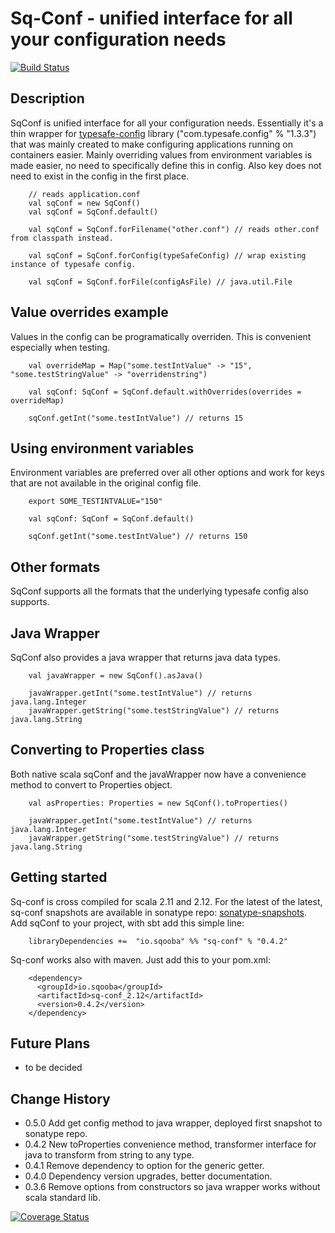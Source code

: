 # Sq-Conf - unified interface for all your configuration needs

[![Build Status](https://travis-ci.org/Sqooba/sq-conf.svg?branch=master)](https://travis-ci.org/Sqooba/sq-conf/)

## Description

SqConf is unified interface for all your configuration needs. Essentially it's a thin wrapper for 
[typesafe-config](https://github.com/lightbend/config) library ("com.typesafe.config" % "1.3.3") 
that was mainly created to make configuring applications running on containers easier. 
Mainly overriding values from environment variables is made easier, no need to specifically 
define this in config. Also key does not need to exist in the config in the first place. 

```
    // reads application.conf
    val sqConf = new SqConf() 
    val sqConf = SqConf.default()
    
    val sqConf = SqConf.forFilename("other.conf") // reads other.conf from classpath instead.
    
    val sqConf = SqConf.forConfig(typeSafeConfig) // wrap existing instance of typesafe config.
    
    val sqConf = SqConf.forFile(configAsFile) // java.util.File 
```

## Value overrides example
Values in the config can be programatically overriden. This is convenient especially when testing.
```
    val overrideMap = Map("some.testIntValue" -> "15", "some.testStringValue" -> "overridenstring")

    val sqConf: SqConf = SqConf.default.withOverrides(overrides = overrideMap)
	
    sqConf.getInt("some.testIntValue") // returns 15
```

## Using environment variables
Environment variables are preferred over all other options and work for keys that are not available
in the original config file.
```
    export SOME_TESTINTVALUE="150"

    val sqConf: SqConf = SqConf.default()
	
    sqConf.getInt("some.testIntValue") // returns 150
```

## Other formats
SqConf supports all the formats that the underlying typesafe config also supports.

## Java Wrapper
SqConf also provides a java wrapper that returns java data types.
```
    val javaWrapper = new SqConf().asJava()
	
    javaWrapper.getInt("some.testIntValue") // returns java.lang.Integer
    javaWrapper.getString("some.testStringValue") // returns java.lang.String
```

## Converting to Properties class
Both native scala sqConf and the javaWrapper now have a convenience method to convert to Properties
object.
```
    val asProperties: Properties = new SqConf().toProperties()
	
    javaWrapper.getInt("some.testIntValue") // returns java.lang.Integer
    javaWrapper.getString("some.testStringValue") // returns java.lang.String
```

## Getting started
Sq-conf is cross compiled for scala 2.11 and 2.12. For the latest of the latest, sq-conf snapshots 
are available in sonatype repo: 
[sonatype-snapshots](https://oss.sonatype.org/content/repositories/snapshots/io/sqooba/). 
Add sqConf to your project, with sbt add this simple line:
```
    libraryDependencies +=  "io.sqooba" %% "sq-conf" % "0.4.2" 
```

Sq-conf works also with maven. Just add this to your pom.xml:
```
    <dependency>
      <groupId>io.sqooba</groupId>
      <artifactId>sq-conf_2.12</artifactId>
      <version>0.4.2</version>
    </dependency>
```

## Future Plans
- to be decided

## Change History
- 0.5.0 Add get config method to java wrapper, deployed first snapshot to sonatype repo.
- 0.4.2 New toProperties convenience method, transformer interface for java to transform from string to any type.
- 0.4.1 Remove dependency to option for the generic getter.
- 0.4.0 Dependency version upgrades, better documentation.
- 0.3.6 Remove options from constructors so java wrapper works without scala standard lib.

[![Coverage Status](https://coveralls.io/repos/github/Sqooba/sq-conf/badge.svg?branch=coverall-test)](https://coveralls.io/github/Sqooba/sq-conf?branch=coverall-test)
